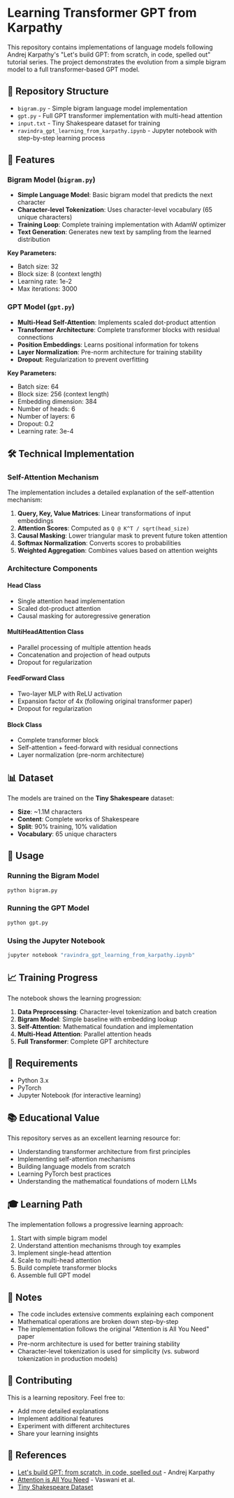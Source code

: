 # Learning Transformer GPT from Karpathy

This repository contains implementations of language models following Andrej Karpathy's "Let's build GPT: from scratch, in code, spelled out" tutorial series. The project demonstrates the evolution from a simple bigram model to a full transformer-based GPT model.

## 📁 Repository Structure

- `bigram.py` - Simple bigram language model implementation
- `gpt.py` - Full GPT transformer implementation with multi-head attention
- `input.txt` - Tiny Shakespeare dataset for training
- `ravindra_gpt_learning_from_karpathy.ipynb` - Jupyter notebook with step-by-step learning process

## 🚀 Features

### Bigram Model (`bigram.py`)
- **Simple Language Model**: Basic bigram model that predicts the next character
- **Character-level Tokenization**: Uses character-level vocabulary (65 unique characters)
- **Training Loop**: Complete training implementation with AdamW optimizer
- **Text Generation**: Generates new text by sampling from the learned distribution

**Key Parameters:**
- Batch size: 32
- Block size: 8 (context length)
- Learning rate: 1e-2
- Max iterations: 3000

### GPT Model (`gpt.py`)
- **Multi-Head Self-Attention**: Implements scaled dot-product attention
- **Transformer Architecture**: Complete transformer blocks with residual connections
- **Position Embeddings**: Learns positional information for tokens
- **Layer Normalization**: Pre-norm architecture for training stability
- **Dropout**: Regularization to prevent overfitting

**Key Parameters:**
- Batch size: 64
- Block size: 256 (context length)
- Embedding dimension: 384
- Number of heads: 6
- Number of layers: 6
- Dropout: 0.2
- Learning rate: 3e-4

## 🛠️ Technical Implementation

### Self-Attention Mechanism
The implementation includes a detailed explanation of the self-attention mechanism:

1. **Query, Key, Value Matrices**: Linear transformations of input embeddings
2. **Attention Scores**: Computed as `Q @ K^T / sqrt(head_size)`
3. **Causal Masking**: Lower triangular mask to prevent future token attention
4. **Softmax Normalization**: Converts scores to probabilities
5. **Weighted Aggregation**: Combines values based on attention weights

### Architecture Components

#### Head Class
- Single attention head implementation
- Scaled dot-product attention
- Causal masking for autoregressive generation

#### MultiHeadAttention Class
- Parallel processing of multiple attention heads
- Concatenation and projection of head outputs
- Dropout for regularization

#### FeedForward Class
- Two-layer MLP with ReLU activation
- Expansion factor of 4x (following original transformer paper)
- Dropout for regularization

#### Block Class
- Complete transformer block
- Self-attention + feed-forward with residual connections
- Layer normalization (pre-norm architecture)

## 📊 Dataset

The models are trained on the **Tiny Shakespeare** dataset:
- **Size**: ~1.1M characters
- **Content**: Complete works of Shakespeare
- **Split**: 90% training, 10% validation
- **Vocabulary**: 65 unique characters

## 🎯 Usage

### Running the Bigram Model
```bash
python bigram.py
```

### Running the GPT Model
```bash
python gpt.py
```

### Using the Jupyter Notebook
```bash
jupyter notebook "ravindra_gpt_learning_from_karpathy.ipynb"
```

## 📈 Training Progress

The notebook shows the learning progression:
1. **Data Preprocessing**: Character-level tokenization and batch creation
2. **Bigram Model**: Simple baseline with embedding lookup
3. **Self-Attention**: Mathematical foundation and implementation
4. **Multi-Head Attention**: Parallel attention heads
5. **Full Transformer**: Complete GPT architecture

## 🔧 Requirements

- Python 3.x
- PyTorch
- Jupyter Notebook (for interactive learning)

## 📚 Educational Value

This repository serves as an excellent learning resource for:
- Understanding transformer architecture from first principles
- Implementing self-attention mechanisms
- Building language models from scratch
- Learning PyTorch best practices
- Understanding the mathematical foundations of modern LLMs

## 🎓 Learning Path

The implementation follows a progressive learning approach:
1. Start with simple bigram model
2. Understand attention mechanisms through toy examples
3. Implement single-head attention
4. Scale to multi-head attention
5. Build complete transformer blocks
6. Assemble full GPT model

## 📝 Notes

- The code includes extensive comments explaining each component
- Mathematical operations are broken down step-by-step
- The implementation follows the original "Attention is All You Need" paper
- Pre-norm architecture is used for better training stability
- Character-level tokenization is used for simplicity (vs. subword tokenization in production models)

## 🤝 Contributing

This is a learning repository. Feel free to:
- Add more detailed explanations
- Implement additional features
- Experiment with different architectures
- Share your learning insights

## 📖 References

- [Let's build GPT: from scratch, in code, spelled out](https://karpathy.ai/zero-to-hero.html) - Andrej Karpathy
- [Attention is All You Need](https://arxiv.org/abs/1706.03762) - Vaswani et al.
- [Tiny Shakespeare Dataset](https://raw.githubusercontent.com/karpathy/char-rnn/master/data/tinyshakespeare/input.txt)
